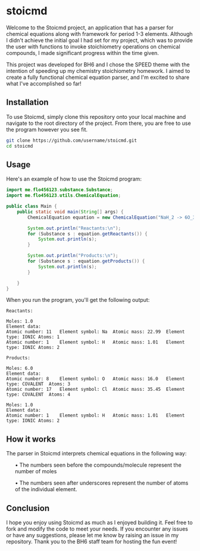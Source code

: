 # stoicmd

<p>Welcome to the Stoicmd project, an application that has a parser for chemical equations along with framework for period 1-3 elements. Although I didn't achieve the initial goal I had set for my project, which was to provide the user with functions to invoke stoichiometry operations on chemical compounds, I made significant progress within the time given.</p>

<p>This project was developed for BH6 and I chose the SPEED theme with the intention of speeding up my chemistry stoichiometry homework. I aimed to create a fully functional chemical equation parser, and I'm excited to share what I've accomplished so far!</p>

## Installation

<p>To use Stoicmd, simply clone this repository onto your local machine and navigate to the root directory of the project. From there, you are free to use the program however you see fit.</p>

```bash
git clone https://github.com/username/stoicmd.git
cd stoicmd
```

## Usage
<p>Here's an example of how to use the Stoicmd program:</p>

```java
import me.flo456123.substance.Substance;
import me.flo456123.utils.ChemicalEquation;

public class Main {
    public static void main(String[] args) {
        ChemicalEquation equation = new ChemicalEquation("NaH_2 -> 6O_3Cl_4 + H_2");

        System.out.println("Reactants:\n");
        for (Substance s : equation.getReactants()) {
            System.out.println(s);
        }

        System.out.println("Products:\n");
        for (Substance s : equation.getProducts()) {
            System.out.println(s);
        }

    }
}
```

<p>When you run the program, you'll get the following output:</p>

```
Reactants:

Moles: 1.0
Element data: 
Atomic number: 11	Element symbol: Na	Atomic mass: 22.99	Element type: IONIC	Atoms: 1
Atomic number: 1	Element symbol: H	Atomic mass: 1.01	Element type: IONIC	Atoms: 2

Products:

Moles: 6.0
Element data: 
Atomic number: 8	Element symbol: O	Atomic mass: 16.0	Element type: COVALENT	Atoms: 3
Atomic number: 17	Element symbol: Cl	Atomic mass: 35.45	Element type: COVALENT	Atoms: 4

Moles: 1.0
Element data: 
Atomic number: 1	Element symbol: H	Atomic mass: 1.01	Element type: IONIC	Atoms: 2
```

## How it works
<p>The parser in Stoicmd interprets chemical equations in the following way:</p>

<ul>• The numbers seen before the compounds/molecule represent the number of moles</ul>
<ul>• The numbers seen after underscores represent the number of atoms of the individual element.</ul>

## Conclusion

<p>I hope you enjoy using Stoicmd as much as I enjoyed building it. Feel free to fork and modify the code to meet your needs. If you encounter any issues or have any suggestions, please let me know by raising an issue in my repository. Thank you to the BH6 staff team for hosting the fun event!</p>